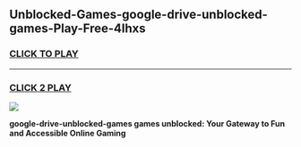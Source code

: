 
## Unblocked-Games-google-drive-unblocked-games-Play-Free-4lhxs
<h3>
<a href="https://premium76.site?title=google-drive-unblocked-games&ref=20A">CLICK TO PLAY</a></h3>
<hr>

<h3>
<a href="https://premium76.site?title=google-drive-unblocked-games&ref=20A">CLICK 2 PLAY</a>
  
</h3>

<a href="https://premium76.site?title=google-drive-unblocked-games&ref=20A"><img src="https://clearcache.store/games.png"></a>


**google-drive-unblocked-games games unblocked: Your Gateway to Fun and Accessible Online Gaming**
